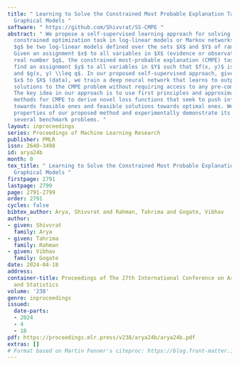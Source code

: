 ```yaml
---
title: " Learning to Solve the Constrained Most Probable Explanation Task in Probabilistic
  Graphical Models "
software: " https://github.com/Shivvrat/SS-CMPE "
abstract: " We propose a self-supervised learning approach for solving the following
  constrained optimization task in log-linear models or Markov networks. Let $f$ and
  $g$ be two log-linear models defined over the sets $X$ and $Y$ of random variables.
  Given an assignment $x$ to all variables in $X$ (evidence or observations) and a
  real number $q$, the constrained most-probable explanation (CMPE) task seeks to
  find an assignment $y$ to all variables in $Y$ such that $f(x, y)$ is maximized
  and $g(x, y) \\leq q$. In our proposed self-supervised approach, given assignments
  $x$ to $X$ (data), we train a deep neural network that learns to output near-optimal
  solutions to the CMPE problem without requiring access to any pre-computed solutions.
  The key idea in our approach is to use first principles and approximate inference
  methods for CMPE to derive novel loss functions that seek to push infeasible solutions
  towards feasible ones and feasible solutions towards optimal ones. We analyze the
  properties of our proposed method and experimentally demonstrate its efficacy on
  several benchmark problems. "
layout: inproceedings
series: Proceedings of Machine Learning Research
publisher: PMLR
issn: 2640-3498
id: arya24b
month: 0
tex_title: " Learning to Solve the Constrained Most Probable Explanation Task in Probabilistic
  Graphical Models "
firstpage: 2791
lastpage: 2799
page: 2791-2799
order: 2791
cycles: false
bibtex_author: Arya, Shivvrat and Rahman, Tahrima and Gogate, Vibhav
author:
- given: Shivvrat
  family: Arya
- given: Tahrima
  family: Rahman
- given: Vibhav
  family: Gogate
date: 2024-04-18
address:
container-title: Proceedings of The 27th International Conference on Artificial Intelligence
  and Statistics
volume: '238'
genre: inproceedings
issued:
  date-parts:
  - 2024
  - 4
  - 18
pdf: https://proceedings.mlr.press/v238/arya24b/arya24b.pdf
extras: []
# Format based on Martin Fenner's citeproc: https://blog.front-matter.io/posts/citeproc-yaml-for-bibliographies/
---
```

